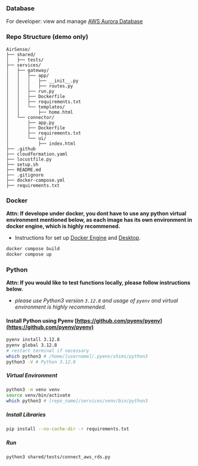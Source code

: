 ### Database

For developer: view and manage [AWS Aurora Database](https://us-east-1.console.aws.amazon.com/rds/home?region=us-east-1#database:id=airsense-pg;is-cluster=true)

### Repo Structure (demo only)

```
AirSense/
├── shared/
│   ├── tests/
├── services/
│   ├── gateway/
│   │   ├── app/
│   │   │   ├── __init__.py
│   │   │   ├── routes.py
│   │   ├── run.py
│   │   ├── Dockerfile
│   │   ├── requirements.txt
│   │   └── templates/
│   │       ├── home.html
│   └── connector/
│       ├── app.py
│       ├── Dockerfile
│       ├── requirements.txt
│       └── ui/
│           ├── index.html
├── .github
├── cloudformation.yaml
├── locustfile.py
├── setup.sh
├── README.md
├── .gitignore
├── docker-compose.yml
├── requirements.txt

```

### Docker

**Attn: If develope under docker, you dont have to use any python virtual environment mentioned below, as each image has its own environment in docker engine, which is highly recommened.**

- Instructions for set up [Docker Engine](https://docs.docker.com/engine/install/) and [Desktop](https://docs.docker.com/desktop/).

```bash
docker compose build
docker compose up
```

### Python

**Attn: If you would like to test functions locally, please follow instructions below.**

- _please use Python3 version `3.12.8` and usage of `pyenv` and virtual environment is highly recommended._

#### Install Python using Pyenv [https://github.com/pyenv/pyenv](https://github.com/pyenv/pyenv)

```bash
pyenv install 3.12.8
pyenv global 3.12.8
# restart terminal if necessary
which python3 # /home/[username]/.pyenv/shims/python3
python3 -V # Python 3.12.8
```

##### Virtual Environment

```bash
python3 -m venv venv
source venv/bin/activate
which python3 # [repo_name]/services/venv/bin/python3
```

##### Install Libraries

```bash
pip install --no-cache-dir -r requirements.txt
```

##### Run

```python3
python3 shared/tests/connect_aws_rds.py
```
